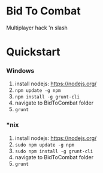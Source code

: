 # Bid To Combat
Multiplayer hack 'n slash

# Quickstart

### Windows
1. install nodejs: https://nodejs.org/
2. `npm update -g npm`
3. `npm install -g grunt-cli`
4. navigate to BidToCombat folder
5. `grunt`

### *nix
1. install nodejs: https://nodejs.org/
2. `sudo npm update -g npm`
3. `sudo npm install -g grunt-cli`
4. navigate to BidToCombat folder
5. `grunt`
